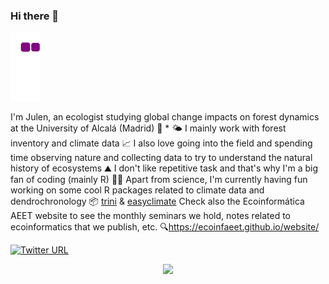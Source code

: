 ### Hi there 👋

![snake gif](https://github.com/Julenasti/Julenasti/blob/output/github-contribution-grid-snake.gif)

I'm Julen, an ecologist studying global change impacts on forest dynamics at the University of Alcalá (Madrid) 🌳 * 🌤️
I mainly work with forest inventory and climate data 📈
I also love going into the field and spending time observing nature and collecting data to try to understand the natural history of ecosystems ⛰️
I don't like repetitive task and that's why I'm a big fan of coding (mainly R) 👨‍💻
Apart from science, I'm currently having fun working on some cool R packages related to climate data and dendrochronology 📦
[trini](https://github.com/Joacala/trini) & [easyclimate](https://github.com/VeruGHub/easyclimate)
Check also the Ecoinformática AEET website to see the monthly seminars we hold, notes related to ecoinformatics that we publish, etc. 🔍https://ecoinfaeet.github.io/website/ 

[![Twitter URL](https://img.shields.io/twitter/url/https/twitter.com/J_astigarraga.svg?style=social&label=%20%40J_astigarraga)](https://twitter.com/J_astigarraga)

<p align="center">
  <img src="https://camo.githubusercontent.com/3ef82927376f453bbaa801a72e8d15fff19e12a1dcd8cf014d4c8fccfb4adde0/68747470733a2f2f7777772e6e61697a2e6575732f6d656469612f61737365745f7075626c6963732f7265736f75726365732f3030302f3730332f3634322f61727469636c655f6d61696e5f6c616e6473636170652f4f6d612e6a7067" />
</p>


<!--
**Julenasti/Julenasti** is a ✨ _special_ ✨ repository because its `README.md` (this file) appears on your GitHub profile.

Here are some ideas to get you started:

- 🔭 I’m currently working on ...
- 🌱 I’m currently learning ...
- 👯 I’m looking to collaborate on ...
- 🤔 I’m looking for help with ...
- 💬 Ask me about ...
- 📫 How to reach me: ...
- 😄 Pronouns: ...
- ⚡ Fun fact: ...
-->

